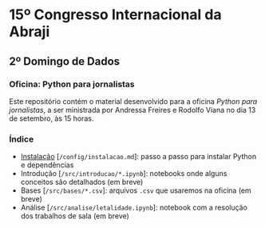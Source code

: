 # 15º Congresso Internacional da Abraji

## 2º Domingo de Dados

### Oficina: Python para jornalistas

Este repositório contém o material desenvolvido para a oficina *Python para jornalistas*, a ser ministrada por Andressa Freires e Rodolfo Viana no dia 13 de setembro, às 15 horas.

### Índice

- [Instalação](https://github.com/rodolfo-viana/abraji2020_oficina/blob/master/config/instalacao.md) [`/config/instalacao.md`]: passo a passo para instalar Python e dependências
- Introdução [`/src/introducao/*.ipynb`]: notebooks onde alguns conceitos são detalhados (em breve)
- Bases [`/src/bases/*.csv`]: arquivos `.csv` que usaremos na oficina (em breve)
- Análise [`/src/analise/letalidade.ipynb`]: notebook com a resolução dos trabalhos de sala (em breve)
